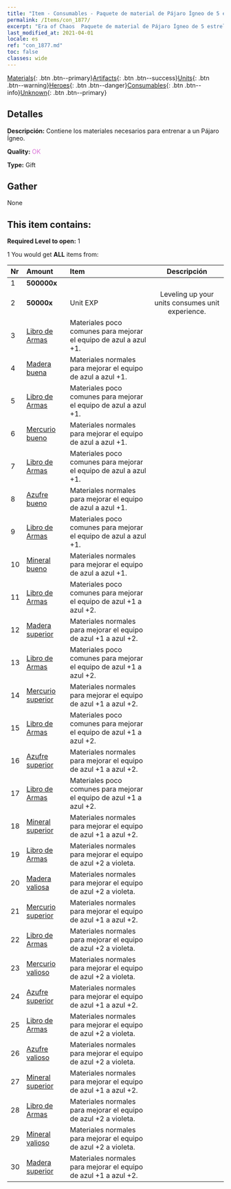 ```yaml
---
title: "Item - Consumables - Paquete de material de Pájaro Ígneo de 5 estrellas"
permalink: /Items/con_1877/
excerpt: "Era of Chaos  Paquete de material de Pájaro Ígneo de 5 estrellas"
last_modified_at: 2021-04-01
locale: es
ref: "con_1877.md"
toc: false
classes: wide
---
```

 [Materials](/es/Items/){: .btn .btn--primary}[Artifacts](/es/Items/Artifacts/){: .btn .btn--success}[Units](/es/Items/Units/){: .btn .btn--warning}[Heroes](/es/Items/Heroes/){: .btn .btn--danger}[Consumables](/es/Items/Consumables/){: .btn .btn--info}[Unknown](/es/Items/Unknown/){: .btn .btn--primary}

## Detalles
 **Descripción:** Contiene los materiales necesarios para entrenar a un Pájaro Ígneo.

 **Quality:** <span style="color: #DA70D6">OK</span>

 **Type:** Gift

## Gather

  None

## This item contains:

 **Required Level to open:** 1

 1 You would get **ALL** items  from:

  | Nr | Amount |     Item    | Descripción |
  |:---|:-------|:------------|:-----------:|
  | 1 |  **500000x** | <i class="fas fa-coins"/> |  | 
  | 2 |  **50000x** | Unit EXP | Leveling up your units consumes unit experience.  | 
  | 3 | [Libro de Armas](/es/Items/mat_18/) | Materiales poco comunes para mejorar el equipo de azul a azul +1. | 
  | 4 | [Madera buena](/es/Items/mat_13/) | Materiales normales para mejorar el equipo de azul a azul +1. | 
  | 5 | [Libro de Armas](/es/Items/mat_18/) | Materiales poco comunes para mejorar el equipo de azul a azul +1. | 
  | 6 | [Mercurio bueno](/es/Items/mat_14/) | Materiales normales para mejorar el equipo de azul a azul +1. | 
  | 7 | [Libro de Armas](/es/Items/mat_18/) | Materiales poco comunes para mejorar el equipo de azul a azul +1. | 
  | 8 | [Azufre bueno](/es/Items/mat_15/) | Materiales normales para mejorar el equipo de azul a azul +1. | 
  | 9 | [Libro de Armas](/es/Items/mat_18/) | Materiales poco comunes para mejorar el equipo de azul a azul +1. | 
  | 10 | [Mineral bueno](/es/Items/mat_12/) | Materiales normales para mejorar el equipo de azul a azul +1. | 
  | 11 | [Libro de Armas](/es/Items/mat_25/) | Materiales poco comunes para mejorar el equipo de azul +1 a azul +2. | 
  | 12 | [Madera superior](/es/Items/mat_20/) | Materiales normales para mejorar el equipo de azul +1 a azul +2. | 
  | 13 | [Libro de Armas](/es/Items/mat_25/) | Materiales poco comunes para mejorar el equipo de azul +1 a azul +2. | 
  | 14 | [Mercurio superior](/es/Items/mat_21/) | Materiales normales para mejorar el equipo de azul +1 a azul +2. | 
  | 15 | [Libro de Armas](/es/Items/mat_25/) | Materiales poco comunes para mejorar el equipo de azul +1 a azul +2. | 
  | 16 | [Azufre superior](/es/Items/mat_22/) | Materiales normales para mejorar el equipo de azul +1 a azul +2. | 
  | 17 | [Libro de Armas](/es/Items/mat_25/) | Materiales poco comunes para mejorar el equipo de azul +1 a azul +2. | 
  | 18 | [Mineral superior](/es/Items/mat_19/) | Materiales normales para mejorar el equipo de azul +1 a azul +2. | 
  | 19 | [Libro de Armas](/es/Items/mat_32/) | Materiales normales para mejorar el equipo de azul +2 a violeta. | 
  | 20 | [Madera valiosa](/es/Items/mat_27/) | Materiales normales para mejorar el equipo de azul +2 a violeta. | 
  | 21 | [Mercurio superior](/es/Items/mat_21/) | Materiales normales para mejorar el equipo de azul +1 a azul +2. | 
  | 22 | [Libro de Armas](/es/Items/mat_32/) | Materiales normales para mejorar el equipo de azul +2 a violeta. | 
  | 23 | [Mercurio valioso](/es/Items/mat_28/) | Materiales normales para mejorar el equipo de azul +2 a violeta. | 
  | 24 | [Azufre superior](/es/Items/mat_22/) | Materiales normales para mejorar el equipo de azul +1 a azul +2. | 
  | 25 | [Libro de Armas](/es/Items/mat_32/) | Materiales normales para mejorar el equipo de azul +2 a violeta. | 
  | 26 | [Azufre valioso](/es/Items/mat_29/) | Materiales normales para mejorar el equipo de azul +2 a violeta. | 
  | 27 | [Mineral superior](/es/Items/mat_19/) | Materiales normales para mejorar el equipo de azul +1 a azul +2. | 
  | 28 | [Libro de Armas](/es/Items/mat_32/) | Materiales normales para mejorar el equipo de azul +2 a violeta. | 
  | 29 | [Mineral valioso](/es/Items/mat_26/) | Materiales normales para mejorar el equipo de azul +2 a violeta. | 
  | 30 | [Madera superior](/es/Items/mat_20/) | Materiales normales para mejorar el equipo de azul +1 a azul +2. | 

